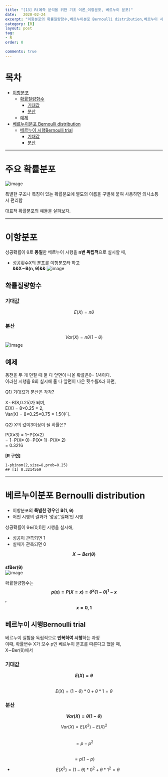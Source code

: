 ```yaml
---
title: "[13] R(예측 분석을 위한 기초 이론_이항분포, 베르누이 분포)"
date:   2020-02-24
excerpt: "이항분포의 확률질량함수,베르누이분포 Bernoulli distribution,베르누이 시행Bernoulli trial"
category: [R]
layout: post
tag:
- R
order: 0

comments: true
---
```



# 목차

- [이항분포](#이항분포)
  * [확률질량함수](#확률질량함수)
    + [기대값](#기대값)
    + [분산](#분산)
  * [예제](#예제)
- [베르누이분포 Bernoulli distribution](#베르누이분포-bernoulli-distribution)
  * [베르누이 시행Bernoulli trial](#베르누이분포-시행-bernoulli-trial)
    + [기대값](#기대값1)
    + [분산](#분산1)



---

# 주요 확률분포
![image](https://user-images.githubusercontent.com/76824611/122322394-5d0ee780-cf60-11eb-8a08-a405fc252cdc.png)

특별한 구조나 특징이 있는 확률분포에 별도의 이름을 구별해 붙여 사용하면 의사소통 시 편리함

대표적 확률분포의 예들을 살펴보자.


---


# 이항분포
성공확률이 θ로 **동일**한 베르누이 시행을 **n번 독립적**으로 실시할 때,       
* 성공횟수X의 분포를 이항분포라 하고       
**&&X∼B(n, θ)&&**
![image](https://user-images.githubusercontent.com/76824611/122323428-04d8e500-cf62-11eb-9588-094939f2af8e.png)


## 확률질량함수
### 기대값
$$E(X) =nθ$$
### 분산
$$Var(X) =nθ(1−θ)$$
![image](https://user-images.githubusercontent.com/76824611/122322835-0eae1880-cf61-11eb-8812-aa3ce776c46a.png)

## 예제
동전을 두 개 던질 때 둘 다 앞면이 나올 확률은θ= 1/4이다.     
이러한 시행을 8회 실시해 둘 다 앞면이 나온 횟수를X라 하면,     

Q1) 기대값과 분산은 각각?     

 X∼B(8,0.25)가 되며,    
E(X) = 8×0.25 = 2,       
Var(X) = 8×0.25×0.75 = 1.5이다.      

Q2) X의 값이3이상이 될 확률은?       
 
P(X≥3) = 1−P(X≤2)     
= 1−P(X= 0)−P(X= 1)−P(X= 2)    
= 0.3216    


**[R 구현]**    
```
1-pbinom(2,size=8,prob=0.25)
## [1] 0.3214569
```

----

# 베르누이분포 Bernoulli distribution
* 이항분포의 **특별한 경우**인 **B(1, θ)**    
* 어떤 시행의 결과가 ‘성공’,’실패’인 시행    


성공확률이 θ∈[0,1]인 시행을 실시해,    
* 성공이 관측되면 1   
* 실패가 관측되면 0   

  
**$$X∼Ber(θ)$$**    
**sfBer(θ)**    
![image](https://user-images.githubusercontent.com/76824611/122323170-a14eb780-cf61-11eb-80dd-95f3c7e3f54a.png)


확률질량함수는       
**$$p(x) =P(X=x) =θ^x(1−θ)^1−x$$, $$x= 0,1$$**       


## 베르누이 시행Bernoulli trial
베르누이 실험을 독립적으로 **반복하여 시행**하는 과정     
이때, 확률변수 X가 모수 p인 베르누이 분포를 따른다고 했을 때,      
X∼Ber(θ)에서   

### 기대값    
**$$E(X) =θ$$**      
$$E(X) = (1 - θ) * 0 + θ * 1 = θ $$     

### 분산     
**$$Var(X) =θ(1−θ)$$**      

$$Var(X) = E(X^2) - {E(X)}^2$$     
$$= p - p^2$$    
$$= p(1-p)$$     
* $$E(X^2) = (1 - θ) * 0^2 + θ * 1^2 = θ$$      





